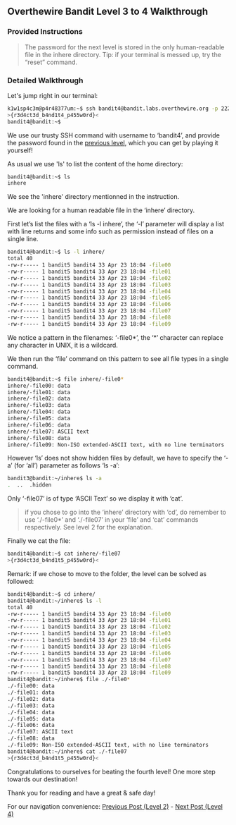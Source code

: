 ## Overthewire Bandit Level 3 to 4 Walkthrough
### Provided Instructions
> The password for the next level is stored in the only human-readable file in the inhere directory. Tip: if your terminal is messed up, try the “reset” command.

### Detailed Walkthrough
Let's jump right in our terminal:
```bash
k1w1sp4c3m@p4r48377um:~$ ssh bandit4@bandit.labs.overthewire.org -p 2220
>{r3d4ct3d_b4nd1t4_p455w0rd}<
bandit4@bandit:~$
```

We use our trusty SSH command with username to ‘bandit4’, and provide the password found in the [previous level](../../../2023/09/27/Overthewire-Bandit-Level-3-to-4-Walkthrough.html), which you can get by playing it yourself!

As usual we use 'ls' to list the content of the home directory:
```bash
bandit4@bandit:~$ ls
inhere
```
We see the 'inhere' directory mentionned in the instruction.

We are looking for a human readable file in the ‘inhere’ directory.

First let’s list the files with a ‘ls -l inhere’, the ‘-l’ parameter will display a list with line returns and some info such as permission instead of files on a single line.

```bash
bandit4@bandit:~$ ls -l inhere/
total 40
-rw-r----- 1 bandit5 bandit4 33 Apr 23 18:04 -file00
-rw-r----- 1 bandit5 bandit4 33 Apr 23 18:04 -file01
-rw-r----- 1 bandit5 bandit4 33 Apr 23 18:04 -file02
-rw-r----- 1 bandit5 bandit4 33 Apr 23 18:04 -file03
-rw-r----- 1 bandit5 bandit4 33 Apr 23 18:04 -file04
-rw-r----- 1 bandit5 bandit4 33 Apr 23 18:04 -file05
-rw-r----- 1 bandit5 bandit4 33 Apr 23 18:04 -file06
-rw-r----- 1 bandit5 bandit4 33 Apr 23 18:04 -file07
-rw-r----- 1 bandit5 bandit4 33 Apr 23 18:04 -file08
-rw-r----- 1 bandit5 bandit4 33 Apr 23 18:04 -file09
```

We notice a pattern in the filenames: ‘-file0*’, the ‘*’ character can replace any character in UNIX, it is a wildcard.

We then run the ‘file’ command on this pattern to see all file types in a single command.
```bash
bandit4@bandit:~$ file inhere/-file0*
inhere/-file00: data
inhere/-file01: data
inhere/-file02: data
inhere/-file03: data
inhere/-file04: data
inhere/-file05: data
inhere/-file06: data
inhere/-file07: ASCII text
inhere/-file08: data
inhere/-file09: Non-ISO extended-ASCII text, with no line terminators
```

However ‘ls’ does not show hidden files by default, we have to specify the ‘- a’ (for ‘all’) parameter as follows ‘ls -a’:
```bash
bandit3@bandit:~/inhere$ ls -a
.  ..  .hidden
```
Only ‘-file07’ is of type ‘ASCII Text’ so we display it with ‘cat’.

> if you chose to go into the ‘inhere’ directory with ‘cd’, do remember to use ‘./-file0*’ and ‘./-file07’ in your ‘file’ and ‘cat’ commands respectively. See level 2 for the explanation.

Finally we cat the file:
```bash
bandit4@bandit:~$ cat inhere/-file07
>{r3d4ct3d_b4nd1t5_p455w0rd}<
```

Remark: if we chose to move to the folder, the level can be solved as followed:
```bash
bandit4@bandit:~$ cd inhere/
bandit4@bandit:~/inhere$ ls -l
total 40
-rw-r----- 1 bandit5 bandit4 33 Apr 23 18:04 -file00
-rw-r----- 1 bandit5 bandit4 33 Apr 23 18:04 -file01
-rw-r----- 1 bandit5 bandit4 33 Apr 23 18:04 -file02
-rw-r----- 1 bandit5 bandit4 33 Apr 23 18:04 -file03
-rw-r----- 1 bandit5 bandit4 33 Apr 23 18:04 -file04
-rw-r----- 1 bandit5 bandit4 33 Apr 23 18:04 -file05
-rw-r----- 1 bandit5 bandit4 33 Apr 23 18:04 -file06
-rw-r----- 1 bandit5 bandit4 33 Apr 23 18:04 -file07
-rw-r----- 1 bandit5 bandit4 33 Apr 23 18:04 -file08
-rw-r----- 1 bandit5 bandit4 33 Apr 23 18:04 -file09
bandit4@bandit:~/inhere$ file ./-file0*
./-file00: data
./-file01: data
./-file02: data
./-file03: data
./-file04: data
./-file05: data
./-file06: data
./-file07: ASCII text
./-file08: data
./-file09: Non-ISO extended-ASCII text, with no line terminators
bandit4@bandit:~/inhere$ cat ./-file07
>{r3d4ct3d_b4nd1t5_p455w0rd}<
```


Congratulations to ourselves for beating the fourth level! One more step towards our destination!

Thank you for reading and have a great & safe day!

For our navigation convenience: [Previous Post (Level 2)](../../../2023/09/27/Overthewire-Bandit-Level-3-to-4-Walkthrough.html) - [Next Post (Level 4)](../../../2023/09/27/Coming-Soon.html)

